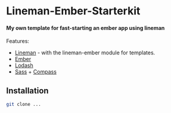 Lineman-Ember-Starterkit
=========
#### My own template for fast-starting an ember app using lineman


Features:
* [Lineman] - with the lineman-ember module for templates.
* [Ember]
* [Lodash]
* [Sass] + [Compass]

Installation
--------------

```sh
git clone ...
```

[Lineman]:http://linemanjs.com/
[Ember]:http://emberjs.com/
[Lodash]:http://lodash.com/
[Sass]:http://sass-lang.com/
[Compass]:http://compass-style.org/
